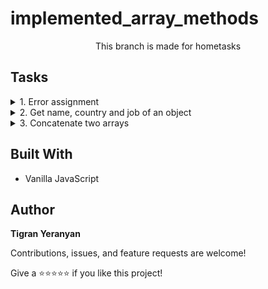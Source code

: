 # implemented_array_methods

<p align="center">This branch is made for hometasks</p>

## Tasks

<details>
    <summary> 1. Error assignment</summary>
    <br>
    
➡️ Task: Fix code run error

➡️ [Solution](./errorAssignment.js)

</details>
<details>
    <summary> 2. Get name, country and job of an object</summary>
    <br>
    
➡️ Task: Get name, country and jod using destructuring

➡️ [Solution](./2_getProperties.js)

</details>
<details>
    <summary> 3. Concatenate two arrays</summary>
    <br>
    
➡️ Task: Concatenate the two arrays

➡️ [Solution](./3_concatenate.js)

</details>

## Built With

- Vanilla JavaScript

## Author

**Tigran Yeranyan**

Contributions, issues, and feature requests are welcome!

Give a ⭐️⭐️⭐️⭐️⭐️ if you like this project!
